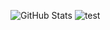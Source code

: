 ![GitHub Stats](https://github-readme-stats.vercel.app/api?username=Proyo9&theme=react&show_icons=true)
![test](https://shrek.beauty/sherk.jpg)
